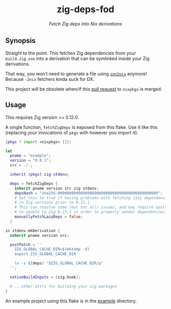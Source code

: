 <h1 align="center">zig-deps-fod</h1>
<h6 align="center">Fetch Zig deps into Nix derivations</h6>

## Synopsis

Straight to the point. This fetches Zig dependencies from your `build.zig.zon`
into a derivation that can be symlinked inside your Zig derivations.

That way, you won't need to generate a file using
[`zon2nix`](https://github.com/nix-community/zon2nix) anymore! Because `-2nix`
fetchers kinda suck for DX.

This project will be obsolete when/if this
[pull request](https://github.com/NixOS/nixpkgs/pull/438523) to `nixpkgs` is
merged.

## Usage

This requires Zig version >= 0.12.0.

A single function, `fetchZigDeps` is exposed from this flake. Use it like this
(replacing your invocations of `pkgs` with however you import it):

```nix
{pkgs ? import <nixpkgs> {}}:

let
  pname = "example";
  version = "0.0.1";
  src = ./.;

  inherit (pkgs) zig stdenv;

  deps = fetchZigDeps {
    inherit pname version src zig stdenv;
    depsHash = "sha256-00000000000000000000000000000000000000000000";
    # Set this to true if having problems with fetching lazy dependencies
    # in Zig versions prior to 0.15.1.
    # This can resolve some (but not all) issues, and may require upstream
    # to update to Zig 0.15.1 in order to properly vendor dependencies.
    manuallyFetchLazyDeps = false;
  }

in stdenv.mkDerivation {
  inherit pname version src;

  postPatch = ''
    ZIG_GLOBAL_CACHE_DIR=$(mktemp -d)
    export ZIG_GLOBAL_CACHE_DIR

    ln -s ${deps} "$ZIG_GLOBAL_CACHE_DIR/p"
  '';

  nativeBuildInputs = [zig.hook];

  # ...other attrs for building your zig packages
}
```

An example project using this flake is in the [example](./example) directory.
